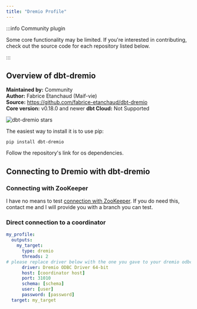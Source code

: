 ```yaml
---
title: "Dremio Profile"
---
```


:::info Community plugin

Some core functionality may be limited. If you're interested in contributing, check out the source code for each repository listed below.

:::

## Overview of dbt-dremio
**Maintained by:** Community      
**Author:** Fabrice Etanchaud (Maif-vie)    
**Source:** https://github.com/fabrice-etanchaud/dbt-dremio    
**Core version:** v0.18.0 and newer
**dbt Cloud:** Not Supported

![dbt-dremio stars](https://img.shields.io/github/stars/fabrice-etanchaud/dbt-dremio?style=for-the-badge)

The easiest way to install it is to use pip:

    pip install dbt-dremio

Follow the repository's link for os dependencies.

## Connecting to Dremio with **dbt-dremio**

### Connecting with ZooKeeper

I have no means to test [connection with ZooKeeper](https://docs.dremio.com/drivers/dremio-connector.html#connecting-to-zookeeper). 
If you do need this, contact me and I will provide you with a branch you can test.

### Direct connection to a coordinator

```yaml
my_profile:
  outputs:
    my_target:
      type: dremio
      threads: 2
# please replace driver below with the one you gave to your dremio odbc driver installation      
      driver: Dremio ODBC Driver 64-bit
      host: [coordinator host]
      port: 31010
      schema: [schema]
      user: [user]
      password: [password]
  target: my_target
